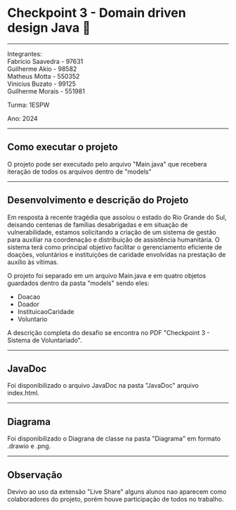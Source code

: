 # Checkpoint 3 - Domain driven design Java :rooster: 
___

Integrantes: <br>
Fabrício Saavedra - 97631 <br>
Guilherme Akio - 98582 <br>
Matheus Motta - 550352 <br>
Vinicius Buzato - 99125 <br>
Guilherme Morais - 551981 <br>

Turma: 1ESPW

Ano: 2024
_____
## Como executar o projeto
O projeto pode ser executado pelo arquivo "Main.java" que recebera iteração de todos os arquivos dentro de "models"

___
## Desenvolvimento e descrição do Projeto
Em resposta à recente tragédia que assolou o estado do Rio Grande do Sul, deixando centenas de famílias desabrigadas e em situação de vulnerabilidade, estamos solicitando a criação de um sistema de gestão para auxiliar na coordenação e distribuição de assistência humanitária. O sistema terá como principal objetivo facilitar o gerenciamento eficiente de doações, voluntários e instituições de caridade envolvidas na prestação de auxílio às vítimas.

O projeto foi separado em um arquivo Main.java e em quatro objetos guardados dentro da pasta "models" sendo eles:

  - Doacao
  - Doador
  - InstituicaoCaridade
  - Voluntario

A descrição completa do desafio se encontra no PDF "Checkpoint 3 - Sistema de Voluntariado".
___
## JavaDoc
Foi disponibilizado o arquivo JavaDoc na pasta "JavaDoc" arquivo index.html.
___
## Diagrama
Foi disponibilizado o Diagrana de classe na pasta "Diagrama" em formato .drawio e .png.
___
## Observação
Devivo ao uso da extensão "Live Share" alguns alunos nao aparecem como colaboradores do projeto, porém houve participação de todos no trabalho.
